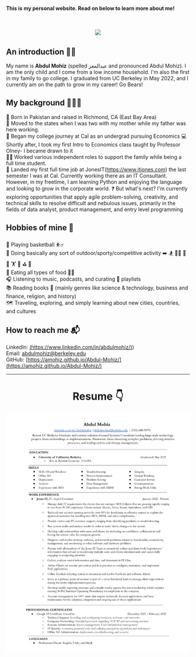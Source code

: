 #### This is my personal website. Read on below to learn more about me!
<br/>

<p align="center">
  <img src="IMG_3756 (1).png" width="250"/>
</p>


## An introduction 🤝🏼
My name is **Abdul Mohiz** (spelled عبدالمعز and pronounced Abdul Mohiz). I am the only child and I come from a low income household. I'm also the first in my family to go college. I graduated from UC Berkeley in May 2022, and I currently am on the path to grow in my career! Go Bears!  


## My background 💁🏻‍♂️
🌁 Born in Pakistan and raised in Richmond, CA (East Bay Area)  
🧳 Moved to the states when I was two with my mother while my father was here working.    
🐻 Began my college journey at Cal as an undergrad pursuing Economics 
💻 Shortly after, I took my first Intro to Economics class taught by Professor Olney- I became drawn to it   
🧑‍🏫 Worked various independent roles to support the family while being a full time student.      
🔋 Landed my first full time job at JonesIT(https://www.itjones.com) the last semester I was at Cal. Currently working there as an IT Consultant. However, in my freetime, I am learning Python and enjoying the language and looking to grow in the corporate world. 
❓ But what's next? I'm currently exploring opportunities that apply agile problem-solving, creativity, and technical skills to resolve difficult and nebulous issues, primarily in the fields of data analyst, product management, and entry level programming      


## Hobbies of mine 🙈
🏀 Playing basketball ⛹️‍♂️       
🎽 Doing basically any sort of outdoor/sporty/competitive activity ➡️ 🏂 🏊‍♂️ 🏓 🚴 🏋️ 🚣‍ ⛳ 🎱            
🍳 Eating all types of food 👨‍🍳     
🎧 Listening to music, podcasts, and curating 🔀 playlists      
📚 Reading books 🔖 (mainly genres like science & technology, business and finance, religion, and history)          
🗺️ Traveling, exploring, and simply learning about new cities, countries, and cultures    


## How to reach me 📬
LinkedIn: [(https://www.linkedin.com/in/abdulmohiz/)](https://www.linkedin.com/in/abdulmohiz/))      
Email: [abdulmohiz@berkeley.edu](abdulmohiz.berkeley.edu)  
GitHub: [https://amohiz.github.io/Abdul-Mohiz/](https://amohiz.github.io/Abdul-Mohiz/)


-------------------
<h1 align="center">Resume 👇</h1>

![](ResuME.png)


